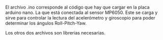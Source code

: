 El archivo .ino corresponde al código que hay que cargar en la placa arduino nano. La que está conectada al sensor MP6050. Este se carga y sirve para controlar la lectura del acelerómetro y giroscopio para poder determinar los ángulos Roll-Pitch-Yaw.

Los otros dos archivos son librerias necesarias.
